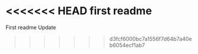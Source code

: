 <<<<<<< HEAD
first readme
=======
First readme Update
>>>>>>> d3fcf6000bc7a1556f7d64b7a40eb6054ecf1ab7
